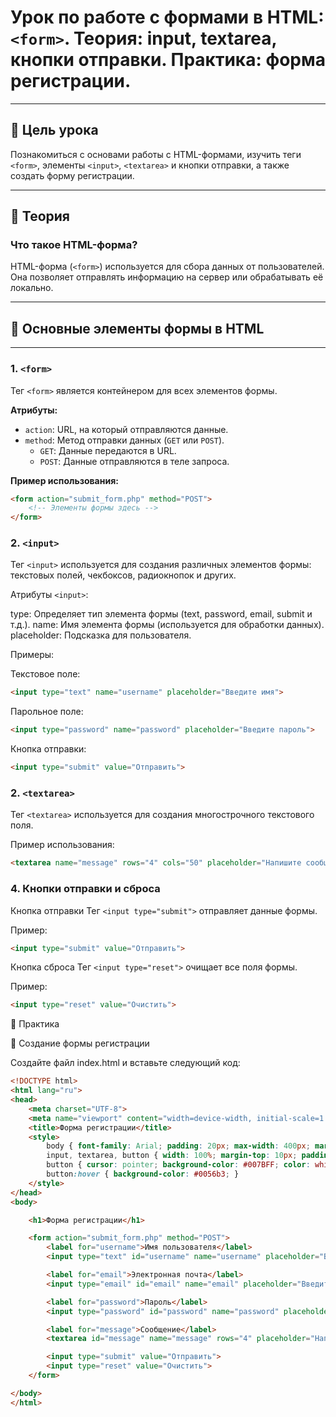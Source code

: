 # Урок по работе с формами в HTML: `<form>`. Теория: input, textarea, кнопки отправки. Практика: форма регистрации.

---

## 🎯 Цель урока

Познакомиться с основами работы с HTML-формами, изучить теги `<form>`, элементы `<input>`, `<textarea>` и кнопки отправки, а также создать форму регистрации.

---

## 📜 **Теория**

### Что такое HTML-форма?

HTML-форма (`<form>`) используется для сбора данных от пользователей. Она позволяет отправлять информацию на сервер или обрабатывать её локально.

---

## 🔹 **Основные элементы формы в HTML**

---

### **1. `<form>`**

Тег `<form>` является контейнером для всех элементов формы.

**Атрибуты:**

- `action`: URL, на который отправляются данные.
- `method`: Метод отправки данных (`GET` или `POST`).
  - `GET`: Данные передаются в URL.
  - `POST`: Данные отправляются в теле запроса.

**Пример использования:**

```html
<form action="submit_form.php" method="POST">
    <!-- Элементы формы здесь -->
</form>
```
### **2. `<input>`**
Тег `<input>` используется для создания различных элементов формы: текстовых полей, чекбоксов, радиокнопок и других.

Атрибуты `<input>`:

type: Определяет тип элемента формы (text, password, email, submit и т.д.).
name: Имя элемента формы (используется для обработки данных).
placeholder: Подсказка для пользователя.

Примеры:

Текстовое поле:

```html
<input type="text" name="username" placeholder="Введите имя">
```

Парольное поле:

```html
<input type="password" name="password" placeholder="Введите пароль">
```

Кнопка отправки:

```html
<input type="submit" value="Отправить">
```

### **2. `<textarea>`**
Тег `<textarea>` используется для создания многострочного текстового поля.

Пример использования:

```html
<textarea name="message" rows="4" cols="50" placeholder="Напишите сообщение"></textarea>
```

### **4. Кнопки отправки и сброса**
Кнопка отправки
Тег `<input type="submit">` отправляет данные формы.

Пример:

```html
<input type="submit" value="Отправить">
```

Кнопка сброса
Тег `<input type="reset">` очищает все поля формы.

Пример:

```html
<input type="reset" value="Очистить">
```
📝 Практика

🧩 Создание формы регистрации

Создайте файл index.html и вставьте следующий код:

```html
<!DOCTYPE html>
<html lang="ru">
<head>
    <meta charset="UTF-8">
    <meta name="viewport" content="width=device-width, initial-scale=1.0">
    <title>Форма регистрации</title>
    <style>
        body { font-family: Arial; padding: 20px; max-width: 400px; margin: 0 auto; }
        input, textarea, button { width: 100%; margin-top: 10px; padding: 10px; }
        button { cursor: pointer; background-color: #007BFF; color: white; border: none; }
        button:hover { background-color: #0056b3; }
    </style>
</head>
<body>

    <h1>Форма регистрации</h1>

    <form action="submit_form.php" method="POST">
        <label for="username">Имя пользователя</label>
        <input type="text" id="username" name="username" placeholder="Введите имя" required>

        <label for="email">Электронная почта</label>
        <input type="email" id="email" name="email" placeholder="Введите email" required>

        <label for="password">Пароль</label>
        <input type="password" id="password" name="password" placeholder="Введите пароль" required>

        <label for="message">Сообщение</label>
        <textarea id="message" name="message" rows="4" placeholder="Напишите сообщение"></textarea>

        <input type="submit" value="Отправить">
        <input type="reset" value="Очистить">
    </form>

</body>
</html>
```
